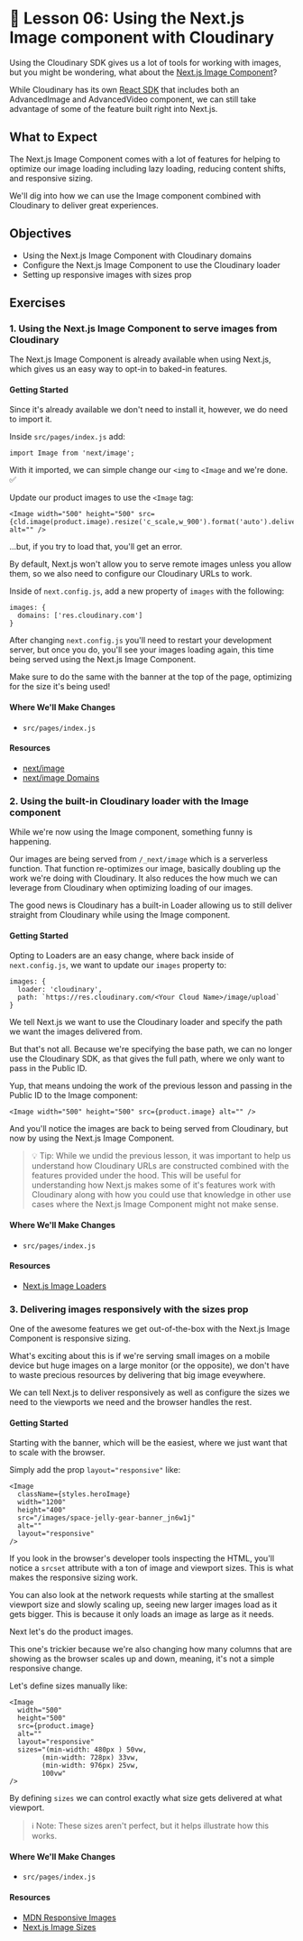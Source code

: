 # 📓 Lesson 06: Using the Next.js Image component with Cloudinary

Using the Cloudinary SDK gives us a lot of tools for working with images, but you might be wondering, what about the [Next.js Image Component](https://nextjs.org/docs/api-reference/next/image)?

While Cloudinary has its own [React SDK](https://cloudinary.com/documentation/react_integration) that includes both an AdvancedImage and AdvancedVideo component, we can still take advantage of some of the feature built right into Next.js.

## What to Expect

The Next.js Image Component comes with a lot of features for helping to optimize our image loading including lazy loading, reducing content shifts, and responsive sizing.

We'll dig into how we can use the Image component combined with Cloudinary to deliver great experiences.

## Objectives
* Using the Next.js Image Component with Cloudinary domains
* Configure the Next.js Image Component to use the Cloudinary loader
* Setting up responsive images with sizes prop

## Exercises

### 1. Using the Next.js Image Component to serve images from Cloudinary

The Next.js Image Component is already available when using Next.js, which gives us an easy way to opt-in to baked-in features.

#### Getting Started

Since it's already available we don't need to install it, however, we do need to import it.

Inside `src/pages/index.js` add:

```
import Image from 'next/image';
```

With it imported, we can simple change our `<img` to `<Image` and we're done. ✅

Update our product images to use the `<Image` tag:

```
<Image width="500" height="500" src={cld.image(product.image).resize('c_scale,w_900').format('auto').delivery('q_auto').toURL()} alt="" />
```

...but, if you try to load that, you'll get an error.

By default, Next.js won't allow you to serve remote images unless you allow them, so we also need to configure our Cloudinary URLs to work.

Inside of `next.config.js`, add a new property of `images` with the following:

```
images: {
  domains: ['res.cloudinary.com']
}
```

After changing `next.config.js` you'll need to restart your development server, but once you do, you'll see your images loading again, this time being served using the Next.js Image Component.

Make sure to do the same with the banner at the top of the page, optimizing for the size it's being used!

#### Where We'll Make Changes
* `src/pages/index.js`

#### Resources
* [next/image](https://nextjs.org/docs/api-reference/next/image)
* [next/image Domains](https://nextjs.org/docs/api-reference/next/image#domains)


### 2. Using the built-in Cloudinary loader with the Image component

While we're now using the Image component, something funny is happening.

Our images are being served from `/_next/image` which is a serverless function. That function re-optimizes our image, basically doubling up the work we're doing with Cloudinary. It also reduces the how much we can leverage from Cloudinary when optimizing loading of our images.

The good news is Cloudinary has a built-in Loader allowing us to still deliver straight from Cloudinary while using the Image component.

#### Getting Started

Opting to Loaders are an easy change, where back inside of `next.config.js`, we want to update our `images` property to:

```
images: {
  loader: 'cloudinary',
  path: `https://res.cloudinary.com/<Your Cloud Name>/image/upload`
}
```

We tell Next.js we want to use the Cloudinary loader and specify the path we want the images delivered from.

But that's not all. Because we're specifying the base path, we can no longer use the Cloudinary SDK, as that gives the full path, where we only want to pass in the Public ID.

Yup, that means undoing the work of the previous lesson and passing in the Public ID to the Image component:

```
<Image width="500" height="500" src={product.image} alt="" />
```

And you'll notice the images are back to being served from Cloudinary, but now by using the Next.js Image Component.

> 💡 Tip: While we undid the previous lesson, it was important to help us understand how Cloudinary URLs are constructed combined with the features provided under the hood. This will be useful for understanding how Next.js makes some of it's features work with Cloudinary along with how you could use that knowledge in other use cases where the Next.js Image Component might not make sense.

#### Where We'll Make Changes
* `src/pages/index.js`

#### Resources
* [Next.js Image Loaders](https://nextjs.org/docs/basic-features/image-optimization#loaders)


### 3. Delivering images responsively with the sizes prop

One of the awesome features we get out-of-the-box with the Next.js Image Component is responsive sizing.

What's exciting about this is if we're serving small images on a mobile device but huge images on a large monitor (or the opposite), we don't have to waste precious resources by delivering that big image eveywhere.

We can tell Next.js to deliver responsively as well as configure the sizes we need to the viewports we need and the browser handles the rest.

#### Getting Started

Starting with the banner, which will be the easiest, where we just want that to scale with the browser.

Simply add the prop `layout="responsive"` like:

```
<Image
  className={styles.heroImage}
  width="1200"
  height="400"
  src="/images/space-jelly-gear-banner_jn6w1j"
  alt=""
  layout="responsive"
/>
```

If you look in the browser's developer tools inspecting the HTML, you'll notice a `srcset` attribute with a ton of image and viewport sizes. This is what makes the responsive sizing work.

You can also look at the network requests while starting at the smallest viewport size and slowly scaling up, seeing new larger images load as it gets bigger. This is because it only loads an image as large as it needs.

Next let's do the product images.

This one's trickier because we're also changing how many columns that are showing as the browser scales up and down, meaning, it's not a simple responsive change.

Let's define sizes manually like:

```
<Image
  width="500"
  height="500"
  src={product.image}
  alt=""
  layout="responsive"
  sizes="(min-width: 480px ) 50vw,
        (min-width: 728px) 33vw,
        (min-width: 976px) 25vw,
        100vw"
/>
```

By defining `sizes` we can control exactly what size gets delivered at what viewport.

> ℹ️ Note: These sizes aren't perfect, but it helps illustrate how this works.

#### Where We'll Make Changes
* `src/pages/index.js`

#### Resources
* [MDN Responsive Images](https://developer.mozilla.org/en-US/docs/Learn/HTML/Multimedia_and_embedding/Responsive_images)
* [Next.js Image Sizes](https://nextjs.org/docs/api-reference/next/image#sizes)